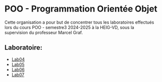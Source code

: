 # POO - Programmation Orientée Objet

Cette organisation a pour but de concentrer tous les laboratoires effectués lors du cours POO - semestre3 2024-2025 à la HEIG-VD, sous la supervision du professeur Marcel Graf.

## Laboratoire:
- [Lab04](https://github.com/POO-Lestiboudois-Parisod/Lab04)
- [Lab05](https://github.com/POO-Lestiboudois-Parisod/Lab05)
- [Lab06](https://github.com/POO-Lestiboudois-Parisod/Lab06)
- [Lab07](https://github.com/POO-Lestiboudois-Parisod/Lab07)